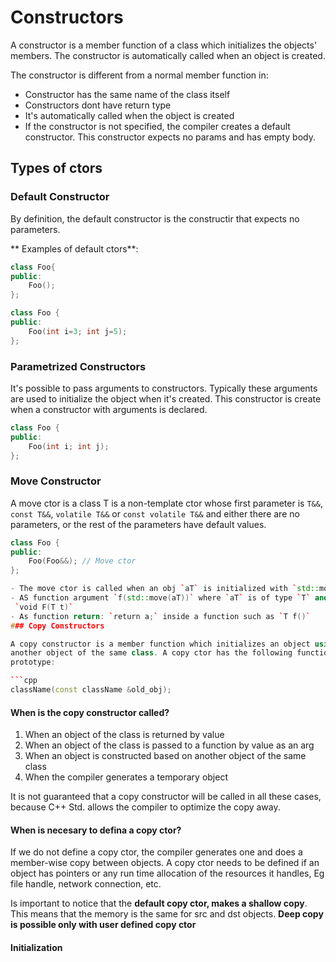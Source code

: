 # Constructors

A constructor is a member function of a class which initializes the objects'
members. The constructor is automatically called when an object is created.

The constructor is different from a normal member function in:

- Constructor has the same name of the class itself
- Constructors dont have return type
- It's automatically called when the object is created
- If the constructor is not specified, the compiler creates a default
constructor. This constructor expects no params and has empty body.

## Types of ctors

### Default Constructor

By definition, the default constructor is the constructir that expects no
parameters.

** Examples of default ctors**:

```cpp
class Foo{
public:
    Foo();
};
```

```cpp
class Foo {
public:
    Foo(int i=3; int j=5);
};
```

### Parametrized Constructors

It's possible to pass arguments to constructors. Typically these arguments are
used to initialize the object when it's created.
This constructor is create when a constructor with arguments is declared.

```cpp
class Foo {
public:
    Foo(int i; int j);
};
```

### Move Constructor

A move ctor is a class T is a non-template ctor whose first parameter is `T&&`,
`const T&&`, `volatile T&&` or `const volatile T&&` and either there are no
parameters, or the rest of the parameters have default values.

```cpp
class Foo {
public:
    Foo(Foo&&); // Move ctor
};

- The move ctor is called when an obj `aT` is initialized with `std::move(T)`
- AS function argument `f(std::move(aT))` where `aT` is of type `T` and `f` is
 `void F(T t)`
- As function return: `return a;` inside a function such as `T f()`
### Copy Constructors

A copy constructor is a member function which initializes an object using
another object of the same class. A copy ctor has the following function
prototype:

```cpp
className(const className &old_obj);
```


#### When is the copy constructor called?

1. When an object of the class is returned by value
2. When an object of the class is passed to a function by value as an arg
3. When an object is constructed based on another object of the same class
4. When the compiler generates a temporary object

It is not guaranteed that a copy constructor will be called in all these
cases, because C++ Std. allows the compiler to optimize the copy away.

#### When is necesary to defina a copy ctor?

If we do not define a copy ctor, the compiler generates one and does a
member-wise copy between objects. A copy ctor needs to be defined if an object
has pointers or any run time allocation of the resources it handles, Eg file
handle, network connection, etc.

Is important to notice that the **default copy ctor, makes a shallow copy**. This
means that the memory is the same for src and dst objects.
**Deep copy is possible only with user defined copy ctor**


#### Initialization